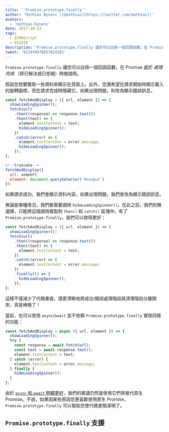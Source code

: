 ```yaml
---
title: '`Promise.prototype.finally`'
author: 'Mathias Bynens ([@mathias](https://twitter.com/mathias))'
avatars:
  - 'mathias-bynens'
date: 2017-10-23
tags:
  - ECMAScript
  - ES2018
description: 'Promise.prototype.finally 讓您可以註冊一個回調函數，在 Promise 被處理完成（即已解決或已拒絕）時被調用。'
tweet: '922459978857824261'
---
```

`Promise.prototype.finally` 讓您可以註冊一個回調函數，在 Promise 處於 _處理完成_ （即已解決或已拒絕）時被調用。

假設您想要獲取一些資料來顯示在頁面上。此外，您還希望在請求開始時顯示載入的旋轉圖標，而在請求完成時隱藏它。如果出現問題，則改為顯示錯誤訊息。

```js
const fetchAndDisplay = ({ url, element }) => {
  showLoadingSpinner();
  fetch(url)
    .then((response) => response.text())
    .then((text) => {
      element.textContent = text;
      hideLoadingSpinner();
    })
    .catch((error) => {
      element.textContent = error.message;
      hideLoadingSpinner();
    });
};

<!--truncate-->
fetchAndDisplay({
  url: someUrl,
  element: document.querySelector('#output')
});
```

如果請求成功，我們會顯示資料內容。如果出現問題，我們會改為顯示錯誤訊息。

無論是哪種情況，我們都需要調用 `hideLoadingSpinner()`。在此之前，我們別無選擇，只能將這個調用複製到 `then()` 和 `catch()` 區塊中。有了 `Promise.prototype.finally`，我們可以做得更好：

```js
const fetchAndDisplay = ({ url, element }) => {
  showLoadingSpinner();
  fetch(url)
    .then((response) => response.text())
    .then((text) => {
      element.textContent = text;
    })
    .catch((error) => {
      element.textContent = error.message;
    })
    .finally(() => {
      hideLoadingSpinner();
    });
};
```

這樣不僅減少了代碼重複，還更清晰地將成功/錯誤處理階段與清理階段分離開來，真是棒極了！

當前，也可以使用 `async`/`await` 並不依賴 `Promise.prototype.finally` 實現同樣的功能：

```js
const fetchAndDisplay = async ({ url, element }) => {
  showLoadingSpinner();
  try {
    const response = await fetch(url);
    const text = await response.text();
    element.textContent = text;
  } catch (error) {
    element.textContent = error.message;
  } finally {
    hideLoadingSpinner();
  }
};
```

由於 [`async` 和 `await` 明顯更好](https://mathiasbynens.be/notes/async-stack-traces)，我們的建議仍然是使用它們來替代原生 Promise。不過，如果因某些原因您更喜歡使用原生 Promise，`Promise.prototype.finally` 可以幫助您使代碼更簡潔明了。

## `Promise.prototype.finally` 支援

<feature-support chrome="63 /blog/v8-release-63"
                 firefox="58"
                 safari="11.1"
                 nodejs="10"
                 babel="yes https://github.com/zloirock/core-js#ecmascript-promise"></feature-support>
